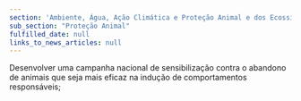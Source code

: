 ```yaml
---
section: 'Ambiente, Água, Ação Climática e Proteção Animal e dos Ecossistemas'
sub_section: "Proteção Animal"
fulfilled_date: null
links_to_news_articles: null
---
```


Desenvolver uma campanha nacional de sensibilização contra o abandono de animais que seja mais eficaz na indução de comportamentos responsáveis;